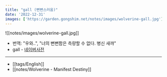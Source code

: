 ```yaml
---
title: "gall (뻔뻔스러움)"
date: '2022-12-31'
images: ['https://garden.gongshim.net/notes/images/wolverine-gall.jpg']
---
```

![[notes/images/wolverine-gall.jpg]]

- 번역: "우와..", "너의 뻔뻔함은 측량할 수 없다. 병신 새꺄"
- gall - [네이버사전](https://en.dict.naver.com/#/entry/enko/c0419e2f676b47579412035098041b52)
---
- [[tags/English]]
- [[notes/Wolverine - Manifest Destiny]]